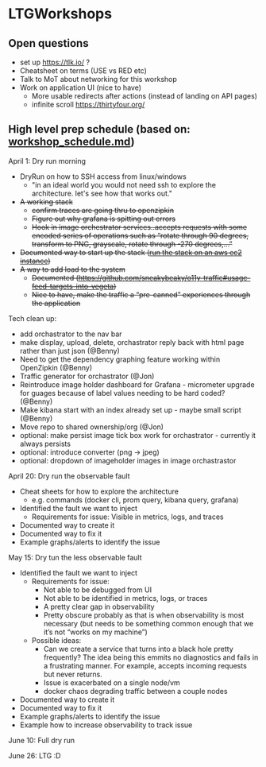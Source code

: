 # LTGWorkshops

## Open questions

* set up https://tlk.io/ ?
* Cheatsheet on terms (USE vs RED etc)
* Talk to MoT about networking for this workshop
* Work on application UI (nice to have)
  * More usable redirects after actions (instead of landing on API pages)
  * infinite scroll https://thirtyfour.org/

## High level prep schedule (based on: [workshop_schedule.md](./workshop_schedule.md))

April 1: Dry run morning
* DryRun on how to SSH access from linux/windows
  * "in an ideal world you would not need ssh to explore the architecture. let's see how that works out."
* ~~A working stack~~
  * ~~confirm traces are going thru to openzipkin~~
  * ~~Figure out why grafana is spitting out errors~~
  * ~~Hook in image orchestrator services..accepts requests with some encoded series of operations such as “rotate through 90 degrees, transform to PNG, grayscale, rotate through -270 degrees,...”~~
* ~~Documented way to start up the stack ([run the stack on an aws ec2 instance](./run_stack_on_aws.md))~~
* ~~A way to add load to the system~~
  * ~~Documented (https://github.com/sneakybeaky/o11y-traffic#usage-feed-targets-into-vegeta)~~
  * ~~Nice to have, make the traffic a “pre-canned” experiences through the application~~

Tech clean up:
 * add orchastrator to the nav bar
 * make display, upload, delete, orchastrator reply back with html page rather than just json (@Benny)
 * Need to get the dependency graphing feature working within OpenZipkin (@Benny)
 * Traffic generator for orchastrator (@Jon)
 * Reintroduce image holder dashboard for Grafana - micrometer upgrade for guages because of label values needing to be hard coded? (@Benny)
 * Make kibana start with an index already set up - maybe small script (@Benny)
 * Move repo to shared ownership/org (@Jon)
 * optional: make persist image tick box work for orchastrator - currently it always persists
 * optional: introduce converter (png -> jpeg)
 * optional: dropdown of imageholder images in image orchastrastor

April 20: Dry run the observable fault
* Cheat sheets for how to explore the architecture
  * e.g. commands (docker cli, prom query, kibana query, grafana)
* Identified the fault we want to inject
  * Requirements for issue: Visible in metrics, logs, and traces
* Documented way to create it
* Documented way to fix it
* Example graphs/alerts to identify the issue

May 15: Dry tun the less observable fault
* Identified the fault we want to inject
  * Requirements for issue:
    * Not able to be debugged from UI
    * Not able to be identified in metrics, logs, or traces
    * A pretty clear gap in observability
    * Pretty obscure probably as that is when observability is most necessary (but needs to be something common enough that we it’s not “works on my machine”)
  * Possible ideas:
    * Can we create a service that turns into a black hole pretty frequently? The idea being this emmits no diagnostics and fails in a frustrating manner. For example, accepts incoming requests but never returns.
    * Issue is exacerbated on a single node/vm
    * docker chaos degrading traffic between a couple nodes
* Documented way to create it
* Documented way to fix it
* Example graphs/alerts to identify the issue
* Example how to increase observability to track issue

June 10: Full dry run

June 26: LTG :D

